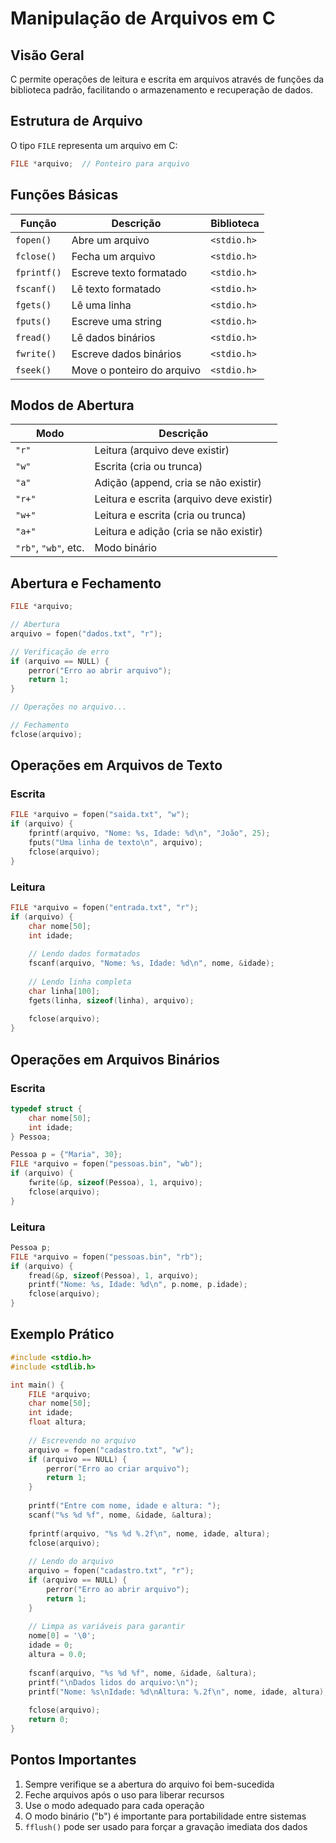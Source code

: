# Manipulação de Arquivos em C

## Visão Geral
C permite operações de leitura e escrita em arquivos através de funções da biblioteca padrão, facilitando o armazenamento e recuperação de dados.

## Estrutura de Arquivo
O tipo `FILE` representa um arquivo em C:
```c
FILE *arquivo;  // Ponteiro para arquivo
```

## Funções Básicas
| Função | Descrição | Biblioteca |
|--------|-----------|------------|
| `fopen()` | Abre um arquivo | `<stdio.h>` |
| `fclose()` | Fecha um arquivo | `<stdio.h>` |
| `fprintf()` | Escreve texto formatado | `<stdio.h>` |
| `fscanf()` | Lê texto formatado | `<stdio.h>` |
| `fgets()` | Lê uma linha | `<stdio.h>` |
| `fputs()` | Escreve uma string | `<stdio.h>` |
| `fread()` | Lê dados binários | `<stdio.h>` |
| `fwrite()` | Escreve dados binários | `<stdio.h>` |
| `fseek()` | Move o ponteiro do arquivo | `<stdio.h>` |

## Modos de Abertura
| Modo | Descrição |
|------|-----------|
| `"r"` | Leitura (arquivo deve existir) |
| `"w"` | Escrita (cria ou trunca) |
| `"a"` | Adição (append, cria se não existir) |
| `"r+"` | Leitura e escrita (arquivo deve existir) |
| `"w+"` | Leitura e escrita (cria ou trunca) |
| `"a+"` | Leitura e adição (cria se não existir) |
| `"rb"`, `"wb"`, etc. | Modo binário |

## Abertura e Fechamento
```c
FILE *arquivo;

// Abertura
arquivo = fopen("dados.txt", "r");

// Verificação de erro
if (arquivo == NULL) {
    perror("Erro ao abrir arquivo");
    return 1;
}

// Operações no arquivo...

// Fechamento
fclose(arquivo);
```

## Operações em Arquivos de Texto

### Escrita
```c
FILE *arquivo = fopen("saida.txt", "w");
if (arquivo) {
    fprintf(arquivo, "Nome: %s, Idade: %d\n", "João", 25);
    fputs("Uma linha de texto\n", arquivo);
    fclose(arquivo);
}
```

### Leitura
```c
FILE *arquivo = fopen("entrada.txt", "r");
if (arquivo) {
    char nome[50];
    int idade;
    
    // Lendo dados formatados
    fscanf(arquivo, "Nome: %s, Idade: %d\n", nome, &idade);
    
    // Lendo linha completa
    char linha[100];
    fgets(linha, sizeof(linha), arquivo);
    
    fclose(arquivo);
}
```

## Operações em Arquivos Binários

### Escrita
```c
typedef struct {
    char nome[50];
    int idade;
} Pessoa;

Pessoa p = {"Maria", 30};
FILE *arquivo = fopen("pessoas.bin", "wb");
if (arquivo) {
    fwrite(&p, sizeof(Pessoa), 1, arquivo);
    fclose(arquivo);
}
```

### Leitura
```c
Pessoa p;
FILE *arquivo = fopen("pessoas.bin", "rb");
if (arquivo) {
    fread(&p, sizeof(Pessoa), 1, arquivo);
    printf("Nome: %s, Idade: %d\n", p.nome, p.idade);
    fclose(arquivo);
}
```

## Exemplo Prático
```c
#include <stdio.h>
#include <stdlib.h>

int main() {
    FILE *arquivo;
    char nome[50];
    int idade;
    float altura;
    
    // Escrevendo no arquivo
    arquivo = fopen("cadastro.txt", "w");
    if (arquivo == NULL) {
        perror("Erro ao criar arquivo");
        return 1;
    }
    
    printf("Entre com nome, idade e altura: ");
    scanf("%s %d %f", nome, &idade, &altura);
    
    fprintf(arquivo, "%s %d %.2f\n", nome, idade, altura);
    fclose(arquivo);
    
    // Lendo do arquivo
    arquivo = fopen("cadastro.txt", "r");
    if (arquivo == NULL) {
        perror("Erro ao abrir arquivo");
        return 1;
    }
    
    // Limpa as variáveis para garantir
    nome[0] = '\0';
    idade = 0;
    altura = 0.0;
    
    fscanf(arquivo, "%s %d %f", nome, &idade, &altura);
    printf("\nDados lidos do arquivo:\n");
    printf("Nome: %s\nIdade: %d\nAltura: %.2f\n", nome, idade, altura);
    
    fclose(arquivo);
    return 0;
}
```

## Pontos Importantes
1. Sempre verifique se a abertura do arquivo foi bem-sucedida
2. Feche arquivos após o uso para liberar recursos
3. Use o modo adequado para cada operação
4. O modo binário ("b") é importante para portabilidade entre sistemas
5. `fflush()` pode ser usado para forçar a gravação imediata dos dados